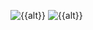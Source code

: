 <div class="dark-light-image">

<span class="dark">![{{alt}}]({{dark}})</span>
<span class="light">![{{alt}}]({{light}})</span>

</div>  